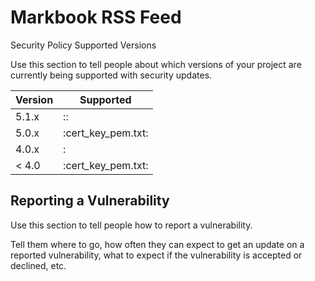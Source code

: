 # Markbook RSS Feed

 Security Policy
 Supported Versions

Use this section to tell people about which versions of your project are
currently being supported with security updates.

| Version | Supported          |
| ------- | ------------------ |
| 5.1.x   | ::                 |
| 5.0.x   | :cert_key_pem.txt: |
| 4.0.x   | :                  |
| < 4.0   | :cert_key_pem.txt: |             

## Reporting a Vulnerability

Use this section to tell people how to report a vulnerability.

Tell them where to go, how often they can expect to get an update on a
reported vulnerability, what to expect if the vulnerability is accepted or
declined, etc.
